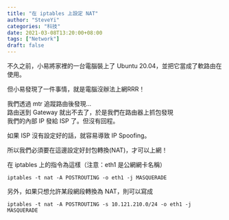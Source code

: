 ```yaml
---
title: "在 iptables 上設定 NAT"
author: "SteveYi"
categories: "科技"
date: 2021-03-08T13:20:00+08:00
tags: ["Network"]
draft: false
---
```

不久之前，小易將家裡的一台電腦裝上了 Ubuntu 20.04，並把它當成了軟路由在使用。

但小易發現了一件事情，就是電腦沒辦法上網RRR！

我們透過 mtr 追蹤路由後發現...  
路由送到 Gateway 就出不去了，於是我們在路由器上抓包發現  
我們的內部 IP 發給 ISP 了。但沒有回程。

如果 ISP 沒有設定好的話，就容易導致 IP Spoofing。  

所以我們必須要在這邊設定好封包轉換(NAT)，才可以上網！

在 iptables 上的指令為這樣（注意：eth1 是公網網卡名稱）
```
iptables -t nat -A POSTROUTING -o eth1 -j MASQUERADE
```

另外，如果只想允許某段網段轉換為 NAT，則可以寫成
```
iptables -t nat -A POSTROUTING -s 10.121.210.0/24 -o eth1 -j MASQUERADE
```
